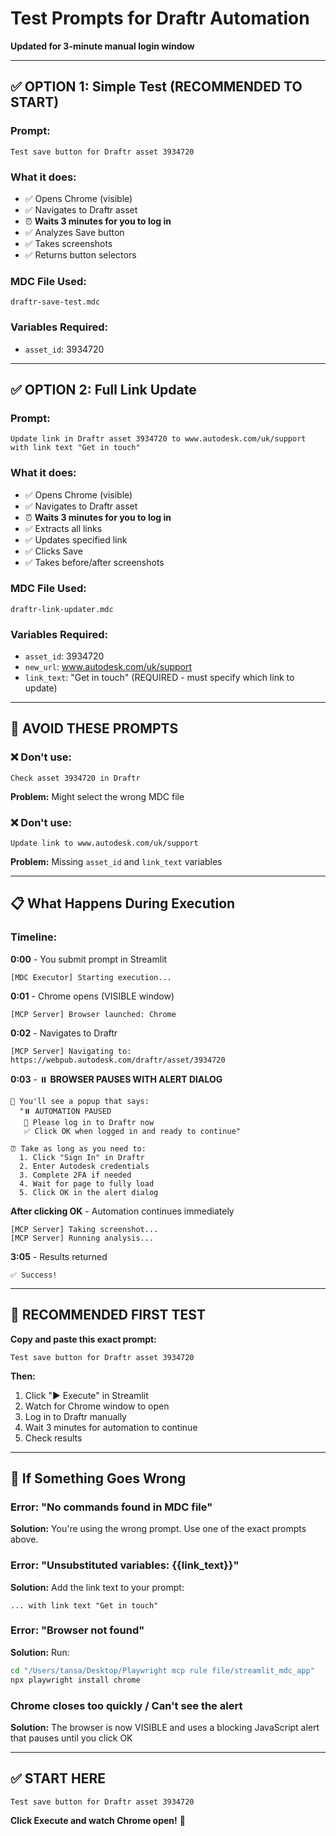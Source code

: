 # Test Prompts for Draftr Automation

**Updated for 3-minute manual login window**

---

## ✅ OPTION 1: Simple Test (RECOMMENDED TO START)

### Prompt:
```
Test save button for Draftr asset 3934720
```

### What it does:
- ✅ Opens Chrome (visible)
- ✅ Navigates to Draftr asset
- ⏰ **Waits 3 minutes for you to log in**
- ✅ Analyzes Save button
- ✅ Takes screenshots
- ✅ Returns button selectors

### MDC File Used:
`draftr-save-test.mdc`

### Variables Required:
- `asset_id`: 3934720

---

## ✅ OPTION 2: Full Link Update

### Prompt:
```
Update link in Draftr asset 3934720 to www.autodesk.com/uk/support with link text "Get in touch"
```

### What it does:
- ✅ Opens Chrome (visible)
- ✅ Navigates to Draftr asset
- ⏰ **Waits 3 minutes for you to log in**
- ✅ Extracts all links
- ✅ Updates specified link
- ✅ Clicks Save
- ✅ Takes before/after screenshots

### MDC File Used:
`draftr-link-updater.mdc`

### Variables Required:
- `asset_id`: 3934720
- `new_url`: www.autodesk.com/uk/support
- `link_text`: "Get in touch" (REQUIRED - must specify which link to update)

---

## 🚫 AVOID THESE PROMPTS

### ❌ Don't use:
```
Check asset 3934720 in Draftr
```
**Problem:** Might select the wrong MDC file

### ❌ Don't use:
```
Update link to www.autodesk.com/uk/support
```
**Problem:** Missing `asset_id` and `link_text` variables

---

## 📋 What Happens During Execution

### Timeline:

**0:00** - You submit prompt in Streamlit
```
[MDC Executor] Starting execution...
```

**0:01** - Chrome opens (VISIBLE window)
```
[MCP Server] Browser launched: Chrome
```

**0:02** - Navigates to Draftr
```
[MCP Server] Navigating to: https://webpub.autodesk.com/draftr/asset/3934720
```

**0:03** - ⏸️ **BROWSER PAUSES WITH ALERT DIALOG**
```
📢 You'll see a popup that says:
  "⏸️ AUTOMATION PAUSED
   🔐 Please log in to Draftr now
   ✅ Click OK when logged in and ready to continue"

⏰ Take as long as you need to:
  1. Click "Sign In" in Draftr
  2. Enter Autodesk credentials
  3. Complete 2FA if needed
  4. Wait for page to fully load
  5. Click OK in the alert dialog
```

**After clicking OK** - Automation continues immediately
```
[MCP Server] Taking screenshot...
[MCP Server] Running analysis...
```

**3:05** - Results returned
```
✅ Success!
```

---

## 🎯 RECOMMENDED FIRST TEST

**Copy and paste this exact prompt:**

```
Test save button for Draftr asset 3934720
```

**Then:**
1. Click "▶️ Execute" in Streamlit
2. Watch for Chrome window to open
3. Log in to Draftr manually
4. Wait 3 minutes for automation to continue
5. Check results

---

## 🔧 If Something Goes Wrong

### Error: "No commands found in MDC file"
**Solution:** You're using the wrong prompt. Use one of the exact prompts above.

### Error: "Unsubstituted variables: {{link_text}}"
**Solution:** Add the link text to your prompt:
```
... with link text "Get in touch"
```

### Error: "Browser not found"
**Solution:** Run:
```bash
cd "/Users/tansa/Desktop/Playwright mcp rule file/streamlit_mdc_app"
npx playwright install chrome
```

### Chrome closes too quickly / Can't see the alert
**Solution:** The browser is now VISIBLE and uses a blocking JavaScript alert that pauses until you click OK

---

## ✅ START HERE

```
Test save button for Draftr asset 3934720
```

**Click Execute and watch Chrome open!** 🚀

